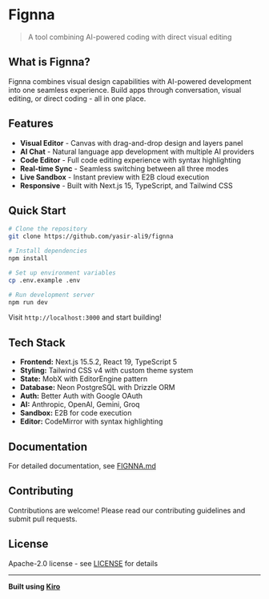 # Fignna

> A tool combining AI-powered coding with direct visual editing

## What is Fignna?

Fignna combines visual design capabilities with AI-powered development into one seamless experience. Build apps through conversation, visual editing, or direct coding - all in one place.

## Features

- **Visual Editor** - Canvas with drag-and-drop design and layers panel
- **AI Chat** - Natural language app development with multiple AI providers
- **Code Editor** - Full code editing experience with syntax highlighting
- **Real-time Sync** - Seamless switching between all three modes
- **Live Sandbox** - Instant preview with E2B cloud execution
- **Responsive** - Built with Next.js 15, TypeScript, and Tailwind CSS

## Quick Start

```bash
# Clone the repository
git clone https://github.com/yasir-ali9/fignna

# Install dependencies
npm install

# Set up environment variables
cp .env.example .env

# Run development server
npm run dev
```

Visit `http://localhost:3000` and start building!

## Tech Stack

- **Frontend:** Next.js 15.5.2, React 19, TypeScript 5
- **Styling:** Tailwind CSS v4 with custom theme system
- **State:** MobX with EditorEngine pattern
- **Database:** Neon PostgreSQL with Drizzle ORM
- **Auth:** Better Auth with Google OAuth
- **AI:** Anthropic, OpenAI, Gemini, Groq
- **Sandbox:** E2B for code execution
- **Editor:** CodeMirror with syntax highlighting

## Documentation

For detailed documentation, see [FIGNNA.md](./FIGNNA.md)

## Contributing

Contributions are welcome! Please read our contributing guidelines and submit pull requests.

## License

Apache-2.0 license - see [LICENSE](./LICENSE) for details

---

**Built using [Kiro](https://kiro.dev/)**
